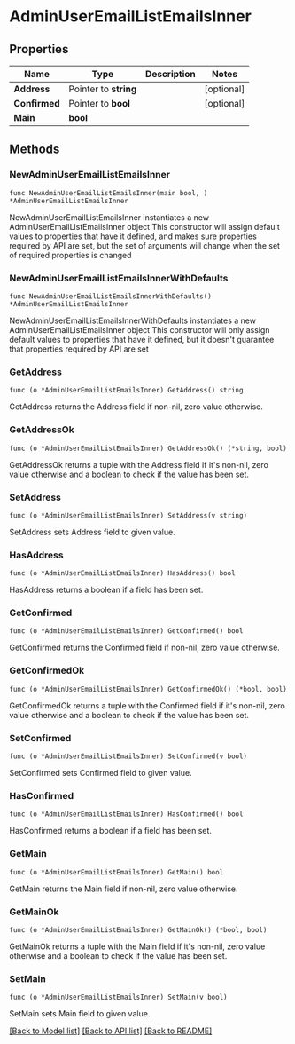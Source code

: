 # AdminUserEmailListEmailsInner

## Properties

Name | Type | Description | Notes
------------ | ------------- | ------------- | -------------
**Address** | Pointer to **string** |  | [optional]
**Confirmed** | Pointer to **bool** |  | [optional]
**Main** | **bool** |  |

## Methods

### NewAdminUserEmailListEmailsInner

`func NewAdminUserEmailListEmailsInner(main bool, ) *AdminUserEmailListEmailsInner`

NewAdminUserEmailListEmailsInner instantiates a new AdminUserEmailListEmailsInner object
This constructor will assign default values to properties that have it defined,
and makes sure properties required by API are set, but the set of arguments
will change when the set of required properties is changed

### NewAdminUserEmailListEmailsInnerWithDefaults

`func NewAdminUserEmailListEmailsInnerWithDefaults() *AdminUserEmailListEmailsInner`

NewAdminUserEmailListEmailsInnerWithDefaults instantiates a new AdminUserEmailListEmailsInner object
This constructor will only assign default values to properties that have it defined,
but it doesn't guarantee that properties required by API are set

### GetAddress

`func (o *AdminUserEmailListEmailsInner) GetAddress() string`

GetAddress returns the Address field if non-nil, zero value otherwise.

### GetAddressOk

`func (o *AdminUserEmailListEmailsInner) GetAddressOk() (*string, bool)`

GetAddressOk returns a tuple with the Address field if it's non-nil, zero value otherwise
and a boolean to check if the value has been set.

### SetAddress

`func (o *AdminUserEmailListEmailsInner) SetAddress(v string)`

SetAddress sets Address field to given value.

### HasAddress

`func (o *AdminUserEmailListEmailsInner) HasAddress() bool`

HasAddress returns a boolean if a field has been set.

### GetConfirmed

`func (o *AdminUserEmailListEmailsInner) GetConfirmed() bool`

GetConfirmed returns the Confirmed field if non-nil, zero value otherwise.

### GetConfirmedOk

`func (o *AdminUserEmailListEmailsInner) GetConfirmedOk() (*bool, bool)`

GetConfirmedOk returns a tuple with the Confirmed field if it's non-nil, zero value otherwise
and a boolean to check if the value has been set.

### SetConfirmed

`func (o *AdminUserEmailListEmailsInner) SetConfirmed(v bool)`

SetConfirmed sets Confirmed field to given value.

### HasConfirmed

`func (o *AdminUserEmailListEmailsInner) HasConfirmed() bool`

HasConfirmed returns a boolean if a field has been set.

### GetMain

`func (o *AdminUserEmailListEmailsInner) GetMain() bool`

GetMain returns the Main field if non-nil, zero value otherwise.

### GetMainOk

`func (o *AdminUserEmailListEmailsInner) GetMainOk() (*bool, bool)`

GetMainOk returns a tuple with the Main field if it's non-nil, zero value otherwise
and a boolean to check if the value has been set.

### SetMain

`func (o *AdminUserEmailListEmailsInner) SetMain(v bool)`

SetMain sets Main field to given value.

[[Back to Model list]](../README.md#documentation-for-models) [[Back to API list]](../README.md#documentation-for-api-endpoints) [[Back to README]](../README.md)
